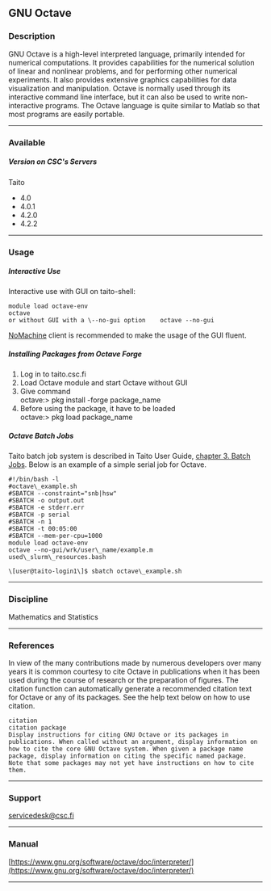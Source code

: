 ## GNU Octave

### Description

GNU Octave is a high-level interpreted language, primarily intended for numerical computations. It provides capabilities for the numerical solution of linear and nonlinear problems, and for performing other numerical experiments. It also provides extensive graphics capabilities for data visualization and manipulation. Octave is normally used through its interactive command line interface, but it can also be used to write non-interactive programs. The Octave language is quite similar to Matlab so that most programs are easily portable.

* * *

### Available

##### Version on CSC's Servers

Taito

*   4.0
*   4.0.1
*   4.2.0
*   4.2.2

* * *

### Usage

##### Interactive Use

Interactive use with GUI on taito-shell:

    module load octave-env
    octave
    or without GUI with a \--no-gui option    octave --no-gui
    

[NoMachine](https://research.csc.fi/-/nomachine) client is recommended to make the usage of the GUI fluent.

##### Installing Packages from Octave Forge

1.  Log in to taito.csc.fi
2.  Load Octave module and start Octave without GUI
3.  Give command  
    octave:> pkg install -forge package\_name
4.  Before using the package, it have to be loaded  
    octave:> pkg load package\_name

##### Octave Batch Jobs

Taito batch job system is described in Taito User Guide, [chapter 3. Batch Jobs](https://research.csc.fi/taito-batch-jobs). Below is an example of a simple serial job for Octave.

    #!/bin/bash -l
    #octave\_example.sh
    #SBATCH --constraint="snb|hsw"
    #SBATCH -o output.out
    #SBATCH -e stderr.err
    #SBATCH -p serial
    #SBATCH -n 1
    #SBATCH -t 00:05:00
    #SBATCH --mem-per-cpu=1000
    module load octave-env
    octave --no-gui/wrk/user\_name/example.m
    used\_slurm\_resources.bash
    
    \[user@taito-login1\]$ sbatch octave\_example.sh
    

* * *

### Discipline

Mathematics and Statistics  

* * *

### References

In view of the many contributions made by numerous developers over many years it is common courtesy to cite Octave in publications when it has been used during the course of research or the preparation of figures. The citation function can automatically generate a recommended citation text for Octave or any of its packages. See the help text below on how to use citation.

    citation
    citation package
    Display instructions for citing GNU Octave or its packages in publications. When called without an argument, display information on how to cite the core GNU Octave system. When given a package name package, display information on citing the specific named package. Note that some packages may not yet have instructions on how to cite them.

* * *

### Support

servicedesk@csc.fi

* * *

### Manual

[https://www.gnu.org/software/octave/doc/interpreter/](https://www.gnu.org/software/octave/doc/interpreter/)

* * *